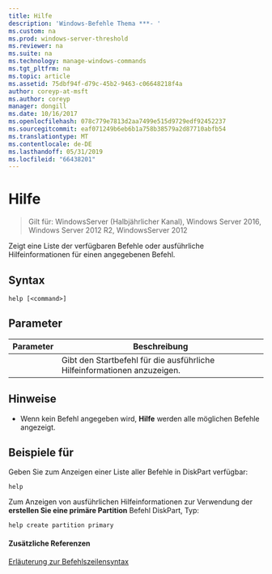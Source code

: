 ```yaml
---
title: Hilfe
description: 'Windows-Befehle Thema ***- '
ms.custom: na
ms.prod: windows-server-threshold
ms.reviewer: na
ms.suite: na
ms.technology: manage-windows-commands
ms.tgt_pltfrm: na
ms.topic: article
ms.assetid: 75dbf94f-d79c-45b2-9463-c06648218f4a
author: coreyp-at-msft
ms.author: coreyp
manager: dongill
ms.date: 10/16/2017
ms.openlocfilehash: 078c779e7813d2aa7499e515d9729edf92452237
ms.sourcegitcommit: eaf071249b6eb6b1a758b38579a2d87710abfb54
ms.translationtype: MT
ms.contentlocale: de-DE
ms.lasthandoff: 05/31/2019
ms.locfileid: "66438201"
---
```

# <a name="help"></a>Hilfe

>Gilt für: WindowsServer (Halbjährlicher Kanal), Windows Server 2016, Windows Server 2012 R2, WindowsServer 2012

Zeigt eine Liste der verfügbaren Befehle oder ausführliche Hilfeinformationen für einen angegebenen Befehl.  
  
  
  
## <a name="syntax"></a>Syntax  
  
```  
help [<command>]  
```  
  
## <a name="parameters"></a>Parameter  
  
| Parameter |                              Beschreibung                              |
|-----------|-----------------------------------------------------------------------|
| <command> | Gibt den Startbefehl für die ausführliche Hilfeinformationen anzuzeigen. |
  
## <a name="remarks"></a>Hinweise  
  
-   Wenn kein Befehl angegeben wird, **Hilfe** werden alle möglichen Befehle angezeigt.  
  
## <a name="BKMK_examples"></a>Beispiele für  
Geben Sie zum Anzeigen einer Liste aller Befehle in DiskPart verfügbar:  
  
```  
help  
```  
  
Zum Anzeigen von ausführlichen Hilfeinformationen zur Verwendung der **erstellen Sie eine primäre Partition** Befehl DiskPart, Typ:  
  
```  
help create partition primary  
```  
  
#### <a name="additional-references"></a>Zusätzliche Referenzen  
[Erläuterung zur Befehlszeilensyntax](command-line-syntax-key.md)  
  

  

